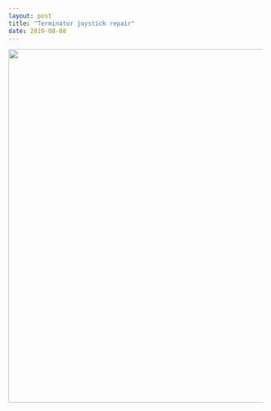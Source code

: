 ```yaml
---
layout: post
title: "Terminator joystick repair"
date: 2019-08-08
---
```


<img src="https://aripulakka.github.io/blog/pictures/DSC_0093.JPG" width="700">
